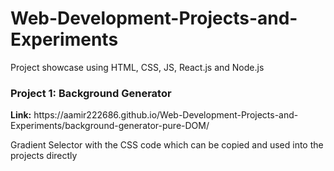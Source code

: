 # Web-Development-Projects-and-Experiments
Project showcase using HTML, CSS, JS, React.js and Node.js

<h3> Project 1: Background Generator </h3>
<p> <b>Link:</b> https://aamir222686.github.io/Web-Development-Projects-and-Experiments/background-generator-pure-DOM/ </p> 
<p> Gradient Selector with the CSS code which can be copied and used into the projects directly </p>
